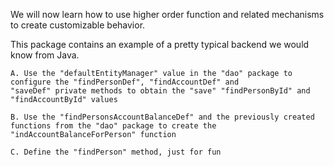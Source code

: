 We will now learn how to use higher order function and related mechanisms to create customizable behavior.

This package contains an example of a pretty typical backend we would know from Java.

    A. Use the "defaultEntityManager" value in the "dao" package to configure the "findPersonDef", "findAccountDef" and
    "saveDef" private methods to obtain the "save" "findPersonById" and "findAccountById" values

    B. Use the "findPersonsAccountBalanceDef" and the previously created functions from the "dao" package to create the
    "indAccountBalanceForPerson" function

    C. Define the "findPerson" method, just for fun